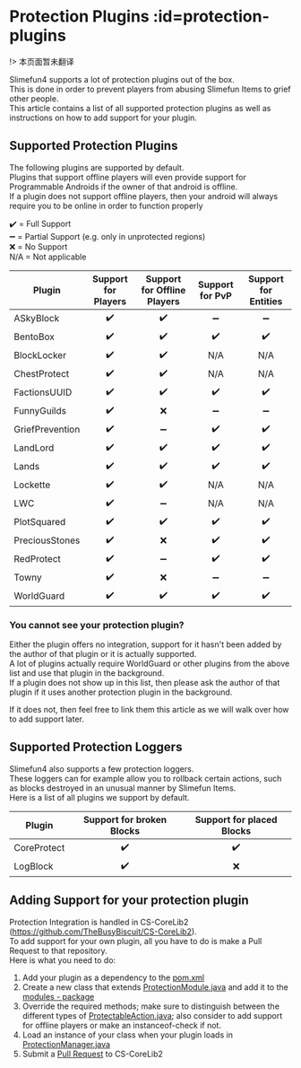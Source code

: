 # Protection Plugins :id=protection-plugins

!> 本页面暂未翻译

Slimefun4 supports a lot of protection plugins out of the box.<br>
This is done in order to prevent players from abusing Slimefun Items to grief other people.<br>
This article contains a list of all supported protection plugins as well as instructions on how to add support for your plugin.

## Supported Protection Plugins
The following plugins are supported by default.<br>
Plugins that support offline players will even provide support for Programmable Androids if the owner of that android is offline.<br>
If a plugin does not support offline players, then your android will always require you to be online in order to function properly

:heavy_check_mark: = Full Support<br>
:heavy_minus_sign: = Partial Support (e.g. only in unprotected regions)<br>
:x: = No Support<br>
N/A = Not applicable

| Plugin | Support for Players | Support for Offline Players | Support for PvP | Support for Entities
| ------------------ | :----: | :----: | :----: | :---: |
| ASkyBlock | :heavy_check_mark: | :heavy_check_mark: | :heavy_minus_sign: | :heavy_minus_sign: |
| BentoBox | :heavy_check_mark: | :heavy_check_mark: | :heavy_check_mark: | :heavy_check_mark: |
| BlockLocker | :heavy_check_mark: | :heavy_check_mark: | N/A | N/A |
| ChestProtect | :heavy_check_mark: | :heavy_check_mark: | N/A | N/A |
| FactionsUUID | :heavy_check_mark: | :heavy_check_mark: | :heavy_check_mark: | :heavy_check_mark: |
| FunnyGuilds | :heavy_check_mark: | :x: | :heavy_minus_sign: | :heavy_minus_sign: |
| GriefPrevention | :heavy_check_mark: | :heavy_minus_sign: | :heavy_check_mark: | :heavy_check_mark: |
| LandLord | :heavy_check_mark: | :heavy_check_mark: | :heavy_check_mark: | :heavy_check_mark: |
| Lands | :heavy_check_mark: | :heavy_check_mark: | :heavy_check_mark: | :heavy_check_mark: |
| Lockette | :heavy_check_mark: | :heavy_check_mark: | N/A | N/A |
| LWC | :heavy_check_mark: | :heavy_minus_sign: | N/A | N/A |
| PlotSquared | :heavy_check_mark: | :heavy_check_mark: | :heavy_check_mark: | :heavy_check_mark: |
| PreciousStones | :heavy_check_mark: | :x: | :heavy_check_mark: | :heavy_check_mark: |
| RedProtect | :heavy_check_mark: | :heavy_minus_sign: | :heavy_check_mark: | :heavy_check_mark: |
| Towny | :heavy_check_mark: | :x: | :heavy_minus_sign: | :heavy_minus_sign: |
| WorldGuard | :heavy_check_mark: | :heavy_check_mark: | :heavy_check_mark: | :heavy_check_mark: |

### You cannot see your protection plugin?
Either the plugin offers no integration, support for it hasn't been added by the author of that plugin or it is actually supported.<br>
A lot of plugins actually require WorldGuard or other plugins from the above list and use that plugin in the background.<br>
If a plugin does not show up in this list, then please ask the author of that plugin if it uses another protection plugin in the background.

If it does not, then feel free to link them this article as we will walk over how to add support later.

## Supported Protection Loggers
Slimefun4 also supports a few protection loggers.<br>
These loggers can for example allow you to rollback certain actions, such as blocks destroyed in an unusual manner by Slimefun Items.<br>
Here is a list of all plugins we support by default.

| Plugin | Support for broken Blocks | Support for placed Blocks |
| ------------------ | :----: | :----: |
| CoreProtect | :heavy_check_mark: | :heavy_check_mark: |
| LogBlock | :heavy_check_mark: | :x: |

## Adding Support for your protection plugin
Protection Integration is handled in CS-CoreLib2 (https://github.com/TheBusyBiscuit/CS-CoreLib2).<br>
To add support for your own plugin, all you have to do is make a Pull Request to that repository.<br>
Here is what you need to do:
1. Add your plugin as a dependency to the [pom.xml](https://github.com/TheBusyBiscuit/CS-CoreLib2/blob/master/pom.xml)
2. Create a new class that extends [ProtectionModule.java](https://github.com/TheBusyBiscuit/CS-CoreLib2/blob/master/src/main/java/io/github/thebusybiscuit/cscorelib2/protection/ProtectionModule.java) and add it to the [modules - package](https://github.com/TheBusyBiscuit/CS-CoreLib2/tree/master/src/main/java/io/github/thebusybiscuit/cscorelib2/protection/modules)
3. Override the required methods; make sure to distinguish between the different types of [ProtectableAction.java](https://github.com/TheBusyBiscuit/CS-CoreLib2/blob/master/src/main/java/io/github/thebusybiscuit/cscorelib2/protection/ProtectableAction.java); also consider to add support for offline players or make an instanceof-check if not.
4. Load an instance of your class when your plugin loads in [ProtectionManager.java](https://github.com/TheBusyBiscuit/CS-CoreLib2/blob/master/src/main/java/io/github/thebusybiscuit/cscorelib2/protection/ProtectionManager.java)
5. Submit a [Pull Request](https://github.com/TheBusyBiscuit/CS-CoreLib2/pulls) to CS-CoreLib2
